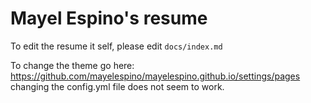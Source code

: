 # Mayel Espino's resume

To edit the resume it self, please edit ```docs/index.md```

To change the theme go here: https://github.com/mayelespino/mayelespino.github.io/settings/pages
changing the config.yml file does not seem to work.
